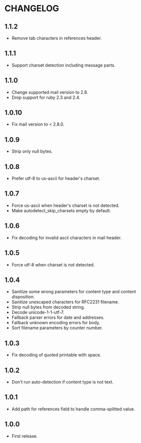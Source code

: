 # CHANGELOG

## 1.1.2

* Remove tab characters in references header.

## 1.1.1

* Support charset detection including message parts.

## 1.1.0

* Change supported mail version to 2.8.
* Drop support for ruby 2.3 and 2.4.

## 1.0.10

* Fix mail version to < 2.8.0.

## 1.0.9

* Strip only null bytes.

## 1.0.8

* Prefer utf-8 to us-ascii for header's charset.

## 1.0.7

* Force us-ascii when header's charset is not detected.
* Make autodetect_skip_charsets empty by default.

## 1.0.6

* Fix decoding for invalid ascii characters in mail header.

## 1.0.5

* Force utf-8 when charset is not detected.

## 1.0.4

* Sanitize some wrong parameters for content type and content disposition.
* Sanitize unescaped characters for RFC2231 filename.
* Strip null bytes from decoded string.
* Decode unicode-1-1-utf-7.
* Fallback parser errors for date and addresses.
* Fallback unknown encoding errors for body.
* Sort filename parameters by counter number.

## 1.0.3

* Fix decoding of quoted printable with space.

## 1.0.2

* Don't run auto-detection if content type is not text.

## 1.0.1

* Add path for references field to handle comma-splitted value.

## 1.0.0

* First release.

